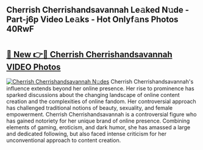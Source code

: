 ## Cherrish Cherrishandsavannah Le𝚊ked N𝚞de - Part-j6p Video Le𝚊ks - Hot Onlyf𝚊ns Photos 40RwF

# <h2><a href="http://ab92009.deff.icu/?id=Cherrish+Cherrishandsavannah">🔗 New 👉🔴 Cherrish Cherrishandsavannah VIDEO Photos</a></h2>

[![Cherrish Cherrishandsavannah N𝚞des](https://i.imgur.com/rIISA9y.gif)](http://ab92009.deff.icu/?id=Cherrish+Cherrishandsavannah)
Cherrish Cherrishandsavannah's influence extends beyond her online presence. Her rise to prominence has sparked discussions about the changing landscape of online content creation and the complexities of online fandom. Her controversial approach has challenged traditional notions of beauty, sexuality, and female empowerment. Cherrish Cherrishandsavannah is a controversial figure who has gained notoriety for her unique brand of online presence. Combining elements of gaming, eroticism, and dark humor, she has amassed a large and dedicated following, but also faced intense criticism for her unconventional approach to content creation.
